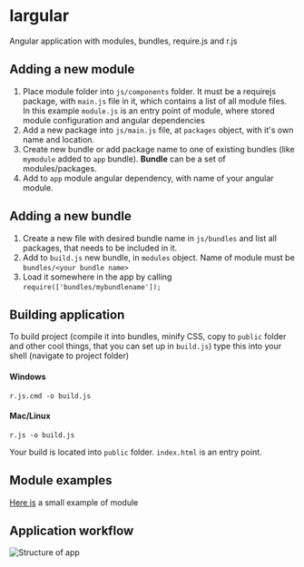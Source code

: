 largular
========

Angular application with modules, bundles, require.js and r.js

## Adding a new module

1. Place module folder into `js/components` folder. It must be a requirejs package, with `main.js` file in it, which contains a list of all module files. In this example `module.js` is an entry point of module, where stored module configuration and angular dependencies
2. Add a new package into `js/main.js` file, at `packages` object, with it's own name and location.
3. Create new bundle or add package name to one of existing bundles (like `mymodule` added to `app` bundle). **Bundle** can be a set of modules/packages.
4. Add to `app` module angular dependency, with name of your angular module.


## Adding a new bundle

1. Create a new file with desired bundle name in `js/bundles` and list all packages, that needs to be included in it.
2. Add to `build.js` new bundle, in `modules` object. Name of module must be `bundles/<your bundle name>`
3. Load it somewhere in the app by calling `require(['bundles/mybundlename']);`


## Building application

To build project (compile it into bundles, minify CSS, copy to `public` folder and other cool things, that you can set up in `build.js`) type this into your shell (navigate to project folder)

#### Windows
`r.js.cmd -o build.js`

#### Mac/Linux
`r.js -o build.js`

Your build is located into `public` folder. 
`index.html` is an entry point.

## Module examples

[Here is](https://github.com/traa/largular/tree/master/js/components/mymodule) a small example of module

## Application workflow

![Structure of app](https://lh3.googleusercontent.com/kMzs6OLyCZkXVXmiwakDCOwBa7hvXC4raoPOPzxA05fc9jhA4FPyk3HcOkVg1skUIeW4Mg=w1896-h875)
